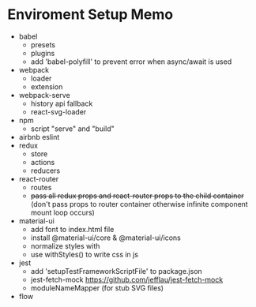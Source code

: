 # Enviroment Setup Memo

- babel
  - presets
  - plugins
  - add 'babel-polyfill' to prevent error when async/await is used
- webpack
  - loader
  - extension
- webpack-serve
  - history api fallback
  - react-svg-loader
- npm
  - script "serve" and "build"
- airbnb eslint
- redux
  - store
  - actions
  - reducers
- react-router
  - routes
  - ~~pass all redux props and react-router props to the child container~~
    (don't pass props to router container otherwise infinite component mount loop occurs)
- material-ui
  - add font to index.html file
  - install @material-ui/core & @material-ui/icons
  - normalize styles with <CssBaseline />
  - use withStyles() to write css in js
- jest
  - add 'setupTestFrameworkScriptFile' to package.json
  - jest-fetch-mock https://github.com/jefflau/jest-fetch-mock
  - moduleNameMapper (for stub SVG files)
- flow
